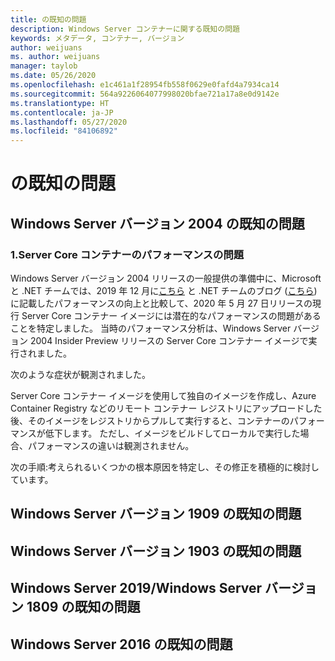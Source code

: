 ```yaml
---
title: の既知の問題
description: Windows Server コンテナーに関する既知の問題
keywords: メタデータ, コンテナー, バージョン
author: weijuans
ms. author: weijuans
manager: taylob
ms.date: 05/26/2020
ms.openlocfilehash: e1c461a1f28954fb558f0629e0fafd4a7934ca14
ms.sourcegitcommit: 564a9226064077998020bfae721a17a8e0d9142e
ms.translationtype: HT
ms.contentlocale: ja-JP
ms.lasthandoff: 05/27/2020
ms.locfileid: "84106892"
---
```

# <a name="known-issues"></a>の既知の問題

## <a name="know-issues-of-windows-server-version-2004"></a>Windows Server バージョン 2004 の既知の問題

### <a name="1-performance-issue-on-server-core-container"></a>1.Server Core コンテナーのパフォーマンスの問題
Windows Server バージョン 2004 リリースの一般提供の準備中に、Microsoft と .NET チームでは、2019 年 12 月に[こちら](https://techcommunity.microsoft.com/t5/containers/making-windows-server-core-containers-40-smaller/ba-p/1058874) と .NET チームのブログ ([こちら](https://devblogs.microsoft.com/dotnet/we-made-windows-server-core-container-images-40-smaller/)) に記載したパフォーマンスの向上と比較して、2020 年 5 月 27 日リリースの現行 Server Core コンテナー イメージには潜在的なパフォーマンスの問題があることを特定しました。 当時のパフォーマンス分析は、Windows Server バージョン 2004 Insider Preview リリースの Server Core コンテナー イメージで実行されました。 

次のような症状が観測されました。

Server Core コンテナー イメージを使用して独自のイメージを作成し、Azure Container Registry などのリモート コンテナー レジストリにアップロードした後、そのイメージをレジストリからプルして実行すると、コンテナーのパフォーマンスが低下します。 ただし、イメージをビルドしてローカルで実行した場合、パフォーマンスの違いは観測されません。

次の手順:考えられるいくつかの根本原因を特定し、その修正を積極的に検討しています。  


## <a name="know-issues-of-windows-server-version-1909"></a>Windows Server バージョン 1909 の既知の問題

## <a name="know-issues-of-windows-server-version-1903"></a>Windows Server バージョン 1903 の既知の問題

## <a name="know-issues-of-windows-server-2019windows-server-version-1809"></a>Windows Server 2019/Windows Server バージョン 1809 の既知の問題

## <a name="know-issues-of-windows-server-2016"></a>Windows Server 2016 の既知の問題
